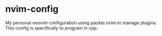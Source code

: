 # nvim-config
My personal neovim configuration using packer.nvim to manage plugins.
This config is specifically to program in cpp.
